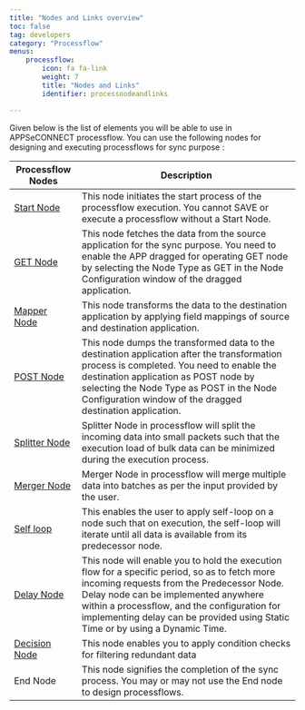 ```yaml
---
title: "Nodes and Links overview"
toc: false
tag: developers
category: "Processflow"
menus: 
    processflow:
        icon: fa fa-link
        weight: 7
        title: "Nodes and Links" 
        identifier: processnodeandlinks 

---
```


Given below is the list of elements you will be able to use in APPSeCONNECT processflow. You can use the following nodes for designing and executing processflows for sync purpose :

|Processflow Nodes|Description|
|------------------|----------------|
|[Start Node](/processflow/working-with-Start-Node/)| This node initiates the start process of the processflow execution. You cannot SAVE or execute a processflow without a Start Node.|
|[GET Node](/processflow/processflow-app/)|This node fetches the data from the source application for the sync purpose. You need to enable the APP dragged for operating GET node by selecting the Node Type as GET in the Node Configuration window of the dragged application.|
|[Mapper Node](/processflow/working-with-mapper/)| This node transforms the data to the destination application by applying field mappings of source and destination application.|
|[POST Node](/processflow/processflow-app/)| This node dumps the transformed data to the destination application after the transformation process is completed. You need to enable the destination application as POST node by selecting the Node Type as POST in the Node Configuration window of the dragged destination application.|
|[Splitter Node](/processflow/working-with-processflow-splitter/)|Splitter Node in processflow will split the incoming data into small packets such that the execution load of bulk data can be minimized during the execution process.|
|[Merger Node](/processflow/working-with-revamped-merger/)|Merger Node in processflow will merge multiple data into batches as per the input provided by the user.|
|[Self loop](/processflow/working-with-processflow-selfloop/)|This enables the user to apply self-loop on a node such that on execution, the self-loop will iterate until all data is available from its predecessor node.|
|[Delay Node](/processflow/working-with-processflow-delay/)| This node will enable you to hold the execution flow for a specific period, so as to fetch more incoming requests from the Predecessor Node. Delay node can be implemented anywhere within a processflow, and the configuration for implementing delay can be provided using Static Time or by using a Dynamic Time.|
|[Decision Node](/processflow/working-with-decision/)|This node enables you to apply condition checks for filtering redundant data|
|End Node| This node signifies the completion of the sync process. You may or may not use the End node to design processflows.|
